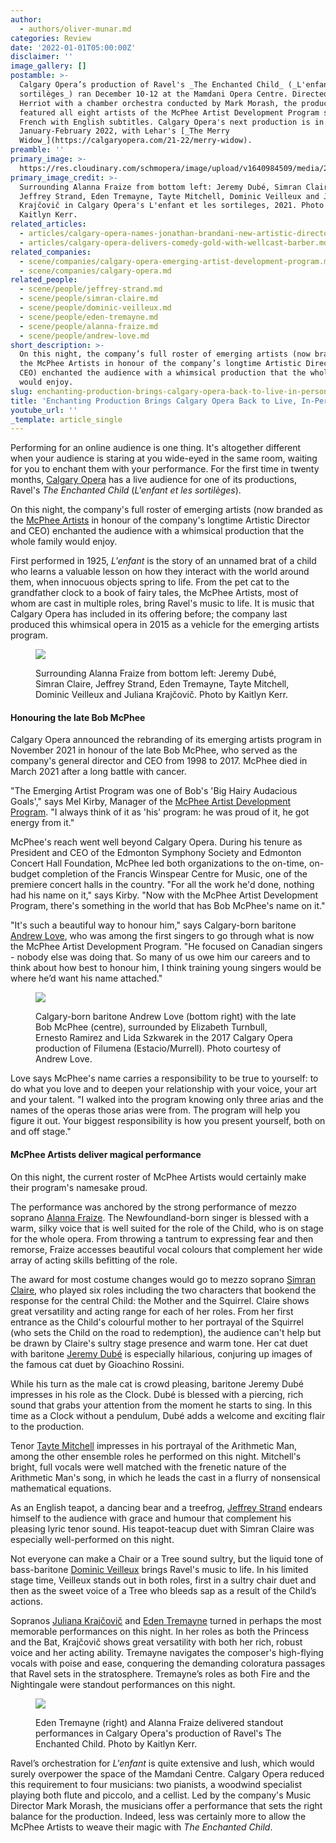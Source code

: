 ```yaml
---
author:
  - authors/oliver-munar.md
categories: Review
date: '2022-01-01T05:00:00Z'
disclaimer: ''
image_gallery: []
postamble: >-
  Calgary Opera’s production of Ravel's _The Enchanted Child_ (_L'enfant et les
  sortilèges_) ran December 10-12 at the Mamdani Opera Centre. Directed by Rob
  Herriot with a chamber orchestra conducted by Mark Morash, the production
  featured all eight artists of the McPhee Artist Development Program singing in
  French with English subtitles. Calgary Opera's next production is in
  January-February 2022, with Lehar's [_The Merry
  Widow_](https://calgaryopera.com/21-22/merry-widow).
preamble: ''
primary_image: >-
  https://res.cloudinary.com/schmopera/image/upload/v1640984509/media/2021/12/sqEnfant_CalgaryOpera_Photo1-Company_cwdcnl.jpg
primary_image_credit: >-
  Surrounding Alanna Fraize from bottom left: Jeremy Dubé, Simran Claire,
  Jeffrey Strand, Eden Tremayne, Tayte Mitchell, Dominic Veilleux and Juliana
  Krajčovič in Calgary Opera's L'enfant et les sortileges, 2021. Photo by
  Kaitlyn Kerr.
related_articles:
  - articles/calgary-opera-names-jonathan-brandani-new-artistic-director.md
  - articles/calgary-opera-delivers-comedy-gold-with-wellcast-barber.md
related_companies:
  - scene/companies/calgary-opera-emerging-artist-development-program.md
  - scene/companies/calgary-opera.md
related_people:
  - scene/people/jeffrey-strand.md
  - scene/people/simran-claire.md
  - scene/people/dominic-veilleux.md
  - scene/people/eden-tremayne.md
  - scene/people/alanna-fraize.md
  - scene/people/andrew-love.md
short_description: >-
  On this night, the company’s full roster of emerging artists (now branded as
  the McPhee Artists in honour of the company’s longtime Artistic Director and
  CEO) enchanted the audience with a whimsical production that the whole family
  would enjoy. 
slug: enchanting-production-brings-calgary-opera-back-to-live-in-person-audience
title: 'Enchanting Production Brings Calgary Opera Back to Live, In-Person Audience'
youtube_url: ''
_template: article_single
---
```


Performing for an online audience is one thing. It's altogether different when your audience is staring at you wide-eyed in the same room, waiting for you to enchant them with your performance. For the first time in twenty months, [Calgary Opera](/scene/companies/calgary-opera/) has a live audience for one of its productions, Ravel's _The Enchanted Child_ (_L'enfant et les sortilèges_).

On this night, the company's full roster of emerging artists (now branded as the [McPhee Artists](/scene/companies/calgary-opera-emerging-artist-development-program/) in honour of the company's longtime Artistic Director and CEO) enchanted the audience with a whimsical production that the whole family would enjoy.

First performed in 1925, _L'enfant_ is the story of an unnamed brat of a child who learns a valuable lesson on how they interact with the world around them, when innocuous objects spring to life. From the pet cat to the grandfather clock to a book of fairy tales, the McPhee Artists, most of whom are cast in multiple roles, bring Ravel's music to life. It is music that Calgary Opera has included in its offering before; the company last produced this whimsical opera in 2015 as a vehicle for the emerging artists program.

<figure data-type="image">

![](https://res.cloudinary.com/schmopera/image/upload/v1640982183/media/2021/12/Photo1-Company_xqpprl.jpg)

<figcaption>Surrounding Alanna Fraize from bottom left: Jeremy Dubé, Simran Claire, Jeffrey Strand, Eden Tremayne, Tayte Mitchell, Dominic Veilleux and Juliana Krajčovič. Photo by Kaitlyn Kerr.</figcaption>  
</figure>

#### Honouring the late Bob McPhee

Calgary Opera announced the rebranding of its emerging artists program in November 2021 in honour of the late Bob McPhee, who served as the company's general director and CEO from 1998 to 2017. McPhee died in March 2021 after a long battle with cancer.

"The Emerging Artist Program was one of Bob's 'Big Hairy Audacious Goals'," says Mel Kirby, Manager of the [McPhee Artist Development Program](/scene/companies/calgary-opera-emerging-artist-development-program/). "I always think of it as 'his' program: he was proud of it, he got energy from it."

McPhee's reach went well beyond Calgary Opera. During his tenure as President and CEO of the Edmonton Symphony Society and Edmonton Concert Hall Foundation, McPhee led both organizations to the on-time, on-budget completion of the Francis Winspear Centre for Music, one of the premiere concert halls in the country. "For all the work he'd done, nothing had his name on it," says Kirby. "Now with the McPhee Artist Development Program, there's something in the world that has Bob McPhee's name on it."

"It's such a beautiful way to honour him," says Calgary-born baritone [Andrew Love](/scene/people/andrew-love/), who was among the first singers to go through what is now the McPhee Artist Development Program. "He focused on Canadian singers - nobody else was doing that. So many of us owe him our careers and to think about how best to honour him, I think training young singers would be where he’d want his name attached."

<figure data-type="image">

![](https://res.cloudinary.com/schmopera/image/upload/v1640982663/media/2021/12/Photo2-AndrewLove_BobMcPhee_mjgtl4.jpg)

<figcaption>Calgary-born baritone Andrew Love (bottom right) with the late Bob McPhee (centre), surrounded by Elizabeth Turnbull, Ernesto Ramirez and Lida Szkwarek in the 2017 Calgary Opera production of Filumena (Estacio/Murrell). Photo courtesy of Andrew Love.</figcaption>  
</figure>

Love says McPhee's name carries a responsibility to be true to yourself: to do what you love and to deepen your relationship with your voice, your art and your talent. "I walked into the program knowing only three arias and the names of the operas those arias were from. The program will help you figure it out. Your biggest responsibility is how you present yourself, both on and off stage."

#### McPhee Artists deliver magical performance

On this night, the current roster of McPhee Artists would certainly make their program's namesake proud.

The performance was anchored by the strong performance of mezzo soprano [Alanna Fraize](/scene/people/alanna-fraize/). The Newfoundland-born singer is blessed with a warm, silky voice that is well suited for the role of the Child, who is on stage for the whole opera. From throwing a tantrum to expressing fear and then remorse, Fraize accesses beautiful vocal colours that complement her wide array of acting skills befitting of the role.

The award for most costume changes would go to mezzo soprano [Simran Claire](/scene/people/simran-claire/), who played six roles including the two characters that bookend the response for the central Child: the Mother and the Squirrel. Claire shows great versatility and acting range for each of her roles. From her first entrance as the Child's colourful mother to her portrayal of the Squirrel (who sets the Child on the road to redemption), the audience can't help but be drawn by Claire's sultry stage presence and warm tone. Her cat duet with baritone [Jeremy Dubé](https://calgaryopera.com/202122mcphee-artists/m2zzmarnltf8j4u8feju6bgx0m47r8) is especially hilarious, conjuring up images of the famous cat duet by Gioachino Rossini.

While his turn as the male cat is crowd pleasing, baritone Jeremy Dubé impresses in his role as the Clock. Dubé is blessed with a piercing, rich sound that grabs your attention from the moment he starts to sing. In this time as a Clock without a pendulum, Dubé adds a welcome and exciting flair to the production.

Tenor [Tayte Mitchell](https://calgaryopera.com/202122mcphee-artists/lo56w9f584p7kenlf4kckx9m74qjfm) impresses in his portrayal of the Arithmetic Man, among the other ensemble roles he performed on this night. Mitchell's bright, full vocals were well matched with the frenetic nature of the Arithmetic Man's song, in which he leads the cast in a flurry of nonsensical mathematical equations.

As an English teapot, a dancing bear and a treefrog, [Jeffrey Strand](/scene/people/jeffrey-strand/) endears himself to the audience with grace and humour that complement his pleasing lyric tenor sound. His teapot-teacup duet with Simran Claire was especially well-performed on this night.

Not everyone can make a Chair or a Tree sound sultry, but the liquid tone of bass-baritone [Dominic Veilleux](/scene/people/dominic-veilleux/) brings Ravel's music to life. In his limited stage time, Veilleux stands out in both roles, first in a sultry chair duet and then as the sweet voice of a Tree who bleeds sap as a result of the Child’s actions.

Sopranos [Juliana Krajčovič](https://calgaryopera.com/202122mcphee-artists/67uhkcvobpfsgtnfmobmndp3cmh02k) and [Eden Tremayne](/scene/people/eden-tremayne/) turned in perhaps the most memorable performances on this night. In her roles as both the Princess and the Bat, Krajčovič shows great versatility with both her rich, robust voice and her acting ability. Tremayne navigates the composer's high-flying vocals with poise and ease, conquering the demanding coloratura passages that Ravel sets in the stratosphere. Tremayne’s roles as both Fire and the Nightingale were standout performances on this night.

<figure data-type="image">

![](https://res.cloudinary.com/schmopera/image/upload/v1640982999/media/2021/12/Photo3-Fraize-Tremayne_thjqid.jpg)

<figcaption>Eden Tremayne (right) and Alanna Fraize delivered standout performances in Calgary Opera's production of Ravel's The Enchanted Child. Photo by Kaitlyn Kerr.</figcaption>  
</figure>

Ravel’s orchestration for _L'enfant_ is quite extensive and lush, which would surely overpower the space of the Mamdani Centre. Calgary Opera reduced this requirement to four musicians: two pianists, a woodwind specialist playing both flute and piccolo, and a cellist. Led by the company's Music Director Mark Morash, the musicians offer a performance that sets the right balance for the production. Indeed, less was certainly more to allow the McPhee Artists to weave their magic with _The Enchanted Child_.

